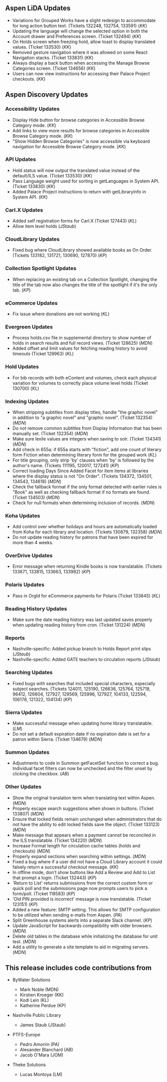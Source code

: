 ## Aspen LiDA Updates
- Variations for Grouped Works have a slight redesign to accommodate for long action button text. (Tickets 132248, 132754, 133591) (*KK*)
- Updating the language will change the selected option in both the Account drawer and Preferences screen. (Ticket 132494) (*KK*)
- On Holds screen when freezing hold, allow toast to display translated values. (Ticket 133530) (*KK*)
- Removed gesture navigation where it was allowed on some React Navigation stacks. (Ticket 133831) (*KK*)
- Always display a back button when accessing the Manage Browse Categories screen. (Ticket 134656) (*KK*)
- Users can now view instructions for accessing their Palace Project checkouts. (*KK*)

## Aspen Discovery Updates
### Accessibility Updates
- Display Hide button for browse categories in Accessible Browse Category mode. (*KK*)
- Add links to view more results for browse categories in Accessible Browse Category mode. (*KK*)
- "Show Hidden Browse Categories" is now accessible via keyboard navigation for Accessible Browse Category mode. (*KK*)

### API Updates
- Hold status will now output the translated value instead of the default/ILS value. (Ticket 133530) (*KK*)
- Pass Language weight used for sorting in getLanguages in System API. (Ticket 133830) (*KK*)
- Added Palace Project instructions to return with getLibraryInfo in System API. (*KK*)

### Carl.X Updates
- Added self registration forms for Carl.X (Ticket 127443) (*KL*)
- Allow item level holds (*JStaub*)

### CloudLibrary Updates
- Fixed bug where CloudLibrary showed available books as On Order. (Tickets 133182, 131721, 130690, 127870) (*KP*)

### Collection Spotlight Updates
- When replacing an existing tab on a Collection Spotlight, changing the title of the tab now also changes the title of the spotlight if it's the only tab. (*KP*)

### eCommerce Updates
- Fix issue where donations are not working (*KL*)

### Evergreen Updates
- Process holds.csv file in supplemental directory to show number of holds in search results and full record views. (Ticket 128625) (*MDN*)
- Added offset and limit values for fetching reading history to avoid timeouts (Ticket 128963) (*KL*)

### Hold Updates
- For bib records with both eContent and volumes, check each physical variation for volumes to correctly place volume level holds (Ticket 130700) (*KL*)

### Indexing Updates
- When stripping subtitles from display titles, handle  "the graphic novel" in addition to "a graphic novel" and "graphic novel". (Ticket 132354) (*MDN*)
- Do not remove common subtitles from Display Information that has been manually set. (Ticket 132354) (*MDN*)
- Make sure lexile values are integers when saving to solr. (Ticket 134341) (*MDN*)
- Add check in 655a: if 655a starts with "fiction", add one count of literary form Fiction when determining literary form for the grouped work (*KL*)
- For title grouping, only strip 'by' clauses when 'by' is followed by the author's name. (Tickets 111195, 120017, 127241) (*KP*)
- Correct loading Days Since Added Facet for item items at libraries where the display status is not "On Order". (Tickets 134372, 134501, 134543, 134618) (*MDN*)
- Check the fallback format if the only format detected with earlier rules is "Book" as well as checking fallback format if no formats are found. (Ticket 134503) (*MDN*)
- Check for null formats when determining inclusion of records. (*MDN*) 

### Koha Updates
- Add control over whether holidays and hours are automatically loaded from Koha for each library and location. (Tickets 130879, 132358) (*MDN*) 
- Do not update reading history for patrons that have been expired for more than 4 weeks.

### OverDrive Updates
- Error message when returning Kindle books is now translatable. (Tickets 133671, 133815, 133663, 133982) (*KP*)

### Polaris Updates
- Pass in OrgId for eCommerce payments for Polaris (Ticket 133845) (*KL*)

### Reading History Updates
- Make sure the date reading history was last updated saves properly when updating reading history from cron. (Ticket 131224) (*MDN*) 

### Reports
- Nashville-specific: Added pickup branch to Holds Report print slips (*JStaub*)
- Nashville-specific: Added GATE teachers to circulation reports (*JStaub*)

### Searching Updates
- Fixed bugs with searches that included special characters, especially subject searches. (Tickets 124011, 125190, 126636, 125764, 125718, 96412, 126604, 127927, 129569, 125996, 127927, 104133, 122594, 106178, 121322, 104134) (*KP*)

### Sierra Updates
- Make successful message when updating home library translatable. (*LM*)
- Do not set a default expiration date if no expiration date is set for a patron within Sierra. (Ticket 134679) (*MDN*)  

### Summon Updates
- Adjustments to code in Summon getFacetSet function to correct a bug. Individual facet filters can now be unchecked and the filter unset by clicking the checkbox. (*AB*)

### Other Updates
- Show the original translation term when translating text within Aspen. (*MDN*) 
- Properly escape search suggestions when shown in buttons. (Ticket 133807) (*MDN*)
- Ensure that locked fields remain unchanged when administrators that do not have the ability to edit locked fields save the object. (Ticket 133123) (*MDN*)
- Make message that appears when a payment cannot be reconciled in the ILS translatable. (Ticket 134220) (*MDN*)
- Increase Format length for circulation cache tables (holds and checkouts) (*MDN*)
- Properly expand sections when searching within settings. (*MDN*) 
- Fixed a bug where if a user did not have a Cloud Library account it could falsely return a successful checkout message. (*KK*)
- In offline mode, don't show buttons like Add a Review and Add to List that prompt a login. (Ticket 132443) (*KP*)
- 'Return to List' returns submissions from the correct custom form or quick poll and the submissions page now prompts users to pick a form/poll. (Ticket 118583) (*KP*)
- 'Old PIN provided is incorrect' message is now translatable. (Ticket 123151) (*KP*)
- Added a new feature: SMTP setting. This allows for SMTP configuration to be utilized when sending e-mails from Aspen. (*PA*)
- Split Greenhouse systems alerts into a separate Slack channel. (*KP*)
- Update JavaScript for backwards compatibility with older browsers. (*MDN*) 
- Delete old tables in the database while initializing the database for unit test. (*MDN*)
- Add a utility to generate a site template to aid in migrating servers. (*MDN*)

## This release includes code contributions from
- ByWater Solutions
  - Mark Noble (MDN)
  - Kirstien Kroeger (KK)
  - Kodi Lein (KL)
  - Katherine Perdue (KP)

- Nashville Public Library
  - James Staub (JStaub)
  
- PTFS-Europe
  - Pedro Amorim (PA)
  - Alexander Blanchard (AB)
  - Jacob O'Mara (JOM)

- Theke Solutions
  - Lucas Montoya (LM)